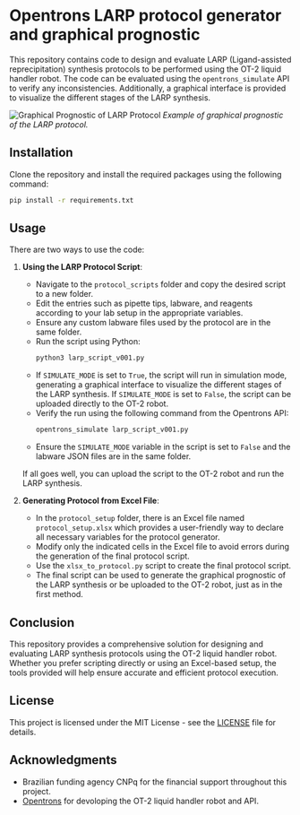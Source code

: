 # Opentrons LARP protocol generator and graphical prognostic
This repository contains code to design and evaluate LARP (Ligand-assisted reprecipitation) synthesis protocols to be performed using the OT-2 liquid handler robot. The code can be evaluated using the `opentrons_simulate` API to verify any inconsistencies. Additionally, a graphical interface is provided to visualize the different stages of the LARP synthesis.

![Graphical Prognostic of LARP Protocol](https://github.com/user-attachments/assets/83c2734d-7202-4edf-8638-41f5334a6729)
*Example of graphical prognostic of the LARP protocol.*

## Installation
Clone the repository and install the required packages using the following command:
```bash
pip install -r requirements.txt
```

## Usage
There are two ways to use the code:

1. **Using the LARP Protocol Script**:
   - Navigate to the `protocol_scripts` folder and copy the desired script to a new folder.
   - Edit the entries such as pipette tips, labware, and reagents according to your lab setup in the appropriate variables.
   - Ensure any custom labware files used by the protocol are in the same folder.
   - Run the script using Python:
     ```bash
     python3 larp_script_v001.py
     ```
   - If `SIMULATE_MODE` is set to `True`, the script will run in simulation mode, generating a graphical interface to visualize the different stages of the LARP synthesis. If `SIMULATE_MODE` is set to `False`, the script can be uploaded directly to the OT-2 robot.
   - Verify the run using the following command from the Opentrons API:
     ```bash
     opentrons_simulate larp_script_v001.py
     ```
   - Ensure the `SIMULATE_MODE` variable in the script is set to `False` and the labware JSON files are in the same folder.

   If all goes well, you can upload the script to the OT-2 robot and run the LARP synthesis.

2. **Generating Protocol from Excel File**:
   - In the `protocol_setup` folder, there is an Excel file named `protocol_setup.xlsx` which provides a user-friendly way to declare all necessary variables for the protocol generator.
   - Modify only the indicated cells in the Excel file to avoid errors during the generation of the final protocol script.
   - Use the `xlsx_to_protocol.py` script to create the final protocol script.
   - The final script can be used to generate the graphical prognostic of the LARP synthesis or be uploaded to the OT-2 robot, just as in the first method.

## Conclusion
This repository provides a comprehensive solution for designing and evaluating LARP synthesis protocols using the OT-2 liquid handler robot. Whether you prefer scripting directly or using an Excel-based setup, the tools provided will help ensure accurate and efficient protocol execution.

## License
This project is licensed under the MIT License - see the [LICENSE](LICENSE) file for details.

## Acknowledgments
- Brazilian funding agency CNPq for the financial support throughout this project.
- [Opentrons](https://opentrons.com/) for devoloping the OT-2 liquid handler robot and API.
